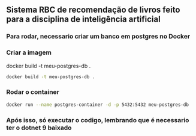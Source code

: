 ## Sistema RBC de recomendação de livros feito para a disciplina de inteligência artificial

### Para rodar, necessario criar um banco em postgres no Docker

### Criar a imagem
docker build -t meu-postgres-db .
```bash
docker build -t meu-postgres-db .
```

### Rodar o container
```bash
docker run --name postgres-container -d -p 5432:5432 meu-postgres-db
```

### Após isso, só executar o codigo, lembrando que é necessario ter o dotnet 9 baixado